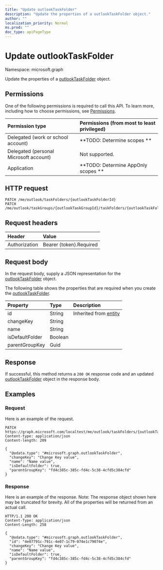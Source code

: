 ```yaml
---
title: "Update outlookTaskFolder"
description: "Update the properties of a outlookTaskFolder object."
author: ""
localization_priority: Normal
ms.prod: ""
doc_type: apiPageType
---
```


# Update outlookTaskFolder

Namespace: microsoft.graph

Update the properties of a [outlookTaskFolder](../resources/outlooktaskfolder.md) object.

## Permissions
One of the following permissions is required to call this API. To learn more, including how to choose permissions, see [Permissions](/concepts/permissions-reference.md).

|Permission type|Permissions (from most to least privileged)|
|:---|:---|
|Delegated (work or school account)|**TODO: Determine scopes **|
|Delegated (personal Microsoft account)|Not supported.|
|Application|**TODO: Determine AppOnly scopes **|

## HTTP request
<!-- {
  "blockType": "ignored"
}
-->
``` http
PATCH /me/outlook/taskFolders/{outlookTaskFolderId}
PATCH /me/outlook/taskGroups/{outlookTaskGroupId}/taskFolders/{outlookTaskFolderId}
```

## Request headers
|Header|Value|
|:---|:---|
|Authorization|Bearer {token}.Required|

## Request body
In the request body, supply a JSON representation for the [outlookTaskFolder](../resources/outlooktaskfolder.md) object.

The following table shows the properties that are required when you create the [outlookTaskFolder](../resources/outlooktaskfolder.md).

|Property|Type|Description|
|:---|:---|:---|
|id|String| Inherited from [entity](../resources/entity.md)|
|changeKey|String||
|name|String||
|isDefaultFolder|Boolean||
|parentGroupKey|Guid||



## Response
If successful, this method returns a `200 OK` response code and an updated [outlookTaskFolder](../resources/outlooktaskfolder.md) object in the response body.

## Examples

### Request
Here is an example of the request.
<!-- {
  "blockType": "request",
  "name": "update_outlooktaskfolder"
}
-->
``` http
PATCH https://graph.microsoft.com/localtest/me/outlook/taskFolders/{outlookTaskFolderId}
Content-type: application/json
Content-length: 209

{
  "@odata.type": "#microsoft.graph.outlookTaskFolder",
  "changeKey": "Change Key value",
  "name": "Name value",
  "isDefaultFolder": true,
  "parentGroupKey": "fd4c385c-385c-fd4c-5c38-4cfd5c384cfd"
}
```

### Response
Here is an example of the response. Note: The response object shown here may be truncated for brevity. All of the properties will be returned from an actual call.
<!-- {
  "blockType": "response",
  "truncated": true
}
-->
``` http
HTTP/1.1 200 OK
Content-Type: application/json
Content-Length: 258

{
  "@odata.type": "#microsoft.graph.outlookTaskFolder",
  "id": "4e07791c-791c-4e07-1c79-074e1c79074e",
  "changeKey": "Change Key value",
  "name": "Name value",
  "isDefaultFolder": true,
  "parentGroupKey": "fd4c385c-385c-fd4c-5c38-4cfd5c384cfd"
}
```

